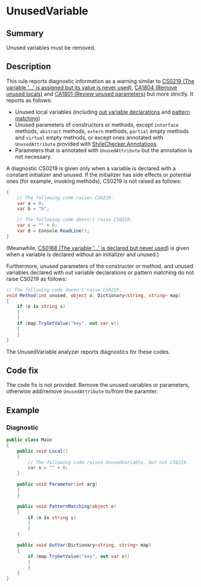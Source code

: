 # UnusedVariable

## Summary

Unused variables must be removed.

## Description

This rule reports diagnostic information as a warning similar to
[CS0219 (The variable '...' is assigned but its value is never used)](https://docs.microsoft.com/en-us/dotnet/csharp/misc/cs0219),
[CA1804 (Remove unused locals)](https://docs.microsoft.com/en-us/visualstudio/code-quality/ca1804-remove-unused-locals?view=vs-2017)
and
[CA1801 (Review unused parameters)](https://docs.microsoft.com/en-us/visualstudio/code-quality/ca1801-review-unused-parameters?view=vs-2017)
but more strictly.
It reports as follows:

- Unused local variables (including [out variable declarations](https://github.com/dotnet/csharplang/blob/master/proposals/csharp-7.0/out-var.md)
  and
  [pattern matching](https://github.com/dotnet/csharplang/blob/master/proposals/csharp-7.0/pattern-matching.md))
- Unused parameters of constructors or methods, except `interface` methods,
  `abstract` methods, `extern` methods, `partial` empty methods and
  `virtual` empty methods, or except ones annotated with `UnusedAttribute`
  provided with [StyleChecker.Annotations](https://www.nuget.org/packages/StyleChecker.Annotations/).
- Parameters that is annotated with `UnusedAttribute` but the annotation is
  not necessary.

A diagnostic CS0219 is given only when a variable is declared with
a constant initializer and unused. If the initializer has side effects
or potential ones (for example, invoking methods),
CS0219 is not raised as follows:

```csharp
{
    // The following code raises CS0219.
    var a = 0;
    var b = "b";

    // The following code doesn't raise CS0219.
    var c = "" + 0;
    var d = Console.ReadLine();
}
```

(Meanwhile,
[CS0168 (The variable '...' is declared but never used)](https://docs.microsoft.com/en-us/dotnet/csharp/misc/cs0168)
is given when a variable is declared without an initializer and unused.)

Furthermore, unused parameters of the constructor or method,
and unused variables declared with out variable declarations or
pattern matching
do not raise CS0219 as follows:

```csharp
// The following code doesn't raise CS0219.
void Method(int unused, object o, Dictionary<string, string> map)
{
    if (o is string s)
    {
    }
    if (map.TryGetValue("key", out var v))
    {
    }
}
```

The UnusedVariable analyzer reports diagnostics for these codes.

## Code fix

The code fix is not provided. Remove the unused variables or parameters,
otherwise add/remove `UnusedAttribute` to/from the paramter.

## Example

### Diagnostic

```csharp
public class Main
{
    public void Local()
    {
        // The following code raises UnusedVariable, but not CS0219.
        var s = "" + 0;
    }

    public void Parameter(int arg)
    {
    }

    public void PatternMatching(object o)
    {
        if (o is string s)
        {
        }
    }

    public void OutVar(Dictionary<string, string> map)
    {
        if (map.TryGetValue("key", out var v))
        {
        }
    }
}
```
